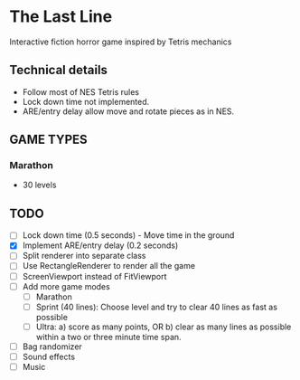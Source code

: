 # The Last Line
Interactive fiction horror game inspired by Tetris mechanics

## Technical details

- Follow most of NES Tetris rules
- Lock down time not implemented.
- ARE/entry delay allow move and rotate pieces as in NES.

## GAME TYPES

### Marathon

- 30 levels

## TODO

- [ ] Lock down time (0.5 seconds) - Move time in the ground
- [x] Implement ARE/entry delay (0.2 seconds)
- [ ] Split renderer into separate class
- [ ] Use RectangleRenderer to render all the game
- [ ] ScreenViewport instead of FitViewport
- [ ] Add more game modes
  - [ ] Marathon
  - [ ] Sprint (40 lines): Choose level and try to clear 40 lines as fast as possible
  - [ ] Ultra: a) score as many points, OR b) clear as many lines as possible within a two or three minute time span.
- [ ] Bag randomizer
- [ ] Sound effects
- [ ] Music
